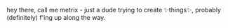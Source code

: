 hey there, call me metrix - just a dude trying to create ✨things✨, probably (definitely) f'ing up along the way.

<!---
metrix1337/metrix1337 is a ✨ special ✨ repository because its `README.md` (this file) appears on your GitHub profile.
You can click the Preview link to take a look at your changes.
--->
